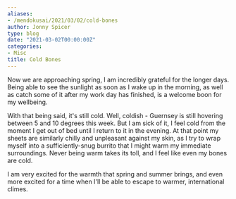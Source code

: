```yaml
---
aliases:
- /mendokusai/2021/03/02/cold-bones
author: Jonny Spicer
type: blog
date: "2021-03-02T00:00:00Z"
categories:
- Misc
title: Cold Bones
---
```

Now we are approaching spring, I am incredibly grateful for the longer days.
Being able to see the sunlight as soon as I wake up in the morning, as well as
catch some of it after my work day has finished, is a welcome boon for my
wellbeing.

With that being said, it's still cold. Well, coldish - Guernsey is still hovering
between 5 and 10 degrees this week. But I am sick of it, I feel cold from the
moment I get out of bed until I return to it in the evening. At that point my
sheets are similarly chilly and unpleasant against my skin, as I try to wrap
myself into a sufficiently-snug burrito that I might warm my immediate
surroundings. Never being warm takes its toll, and I feel like even my bones
are cold.

I am very excited for the warmth that spring and summer brings, and even more
excited for a time when I'll be able to escape to warmer, international climes.
